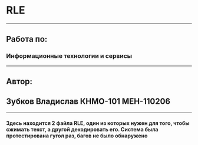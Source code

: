 # RLE
-----
## Работа по: 	
### Информационные технологии и сервисы
-----
## Автор:
## Зубков Владислав КНМО-101 МЕН-110206
-----
#### Здесь находится 2 файла RLE, один из которых нужен для того, чтобы сжимать текст, а другой декодировать его. Система была протестирована гугол раз, багов не было обнаружено